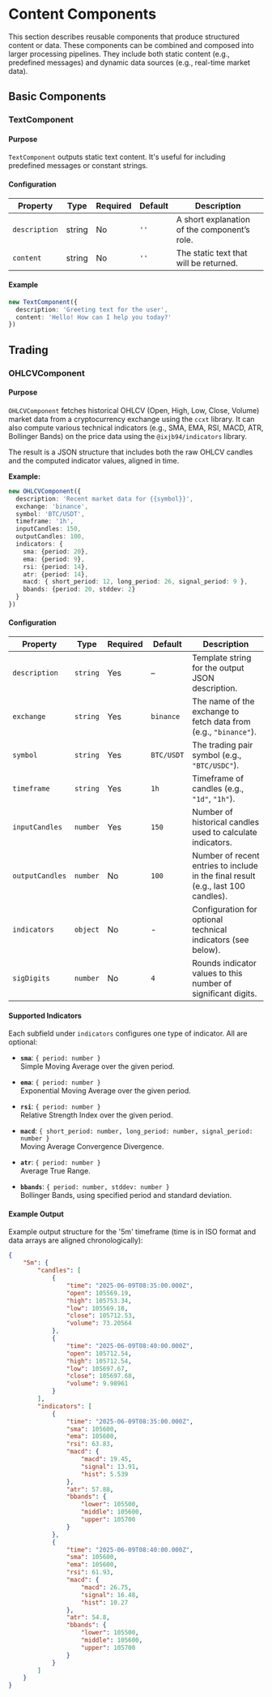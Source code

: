 # Content Components

This section describes reusable components that produce structured content or data. These components can be combined and composed into larger processing pipelines. They include both static content (e.g., predefined messages) and dynamic data sources (e.g., real-time market data).
## Basic Components

### TextComponent

#### Purpose
`TextComponent` outputs static text content. It's useful for including predefined messages or constant strings.

#### Configuration

| Property      | Type     | Required | Default | Description                                       |
|---------------|----------|----------|---------|---------------------------------------------------|
| `description` | string   | No       | `''`    | A short explanation of the component’s role.  |
| `content`     | string   | No       | `''`    | The static text that will be returned.          |

#### Example

```ts
new TextComponent({
  description: 'Greeting text for the user',
  content: 'Hello! How can I help you today?'
})
```

## Trading

### OHLCVComponent

#### Purpose
`OHLCVComponent` fetches historical OHLCV (Open, High, Low, Close, Volume) market data from a cryptocurrency exchange using the `ccxt` library. It can also compute various technical indicators (e.g., SMA, EMA, RSI, MACD, ATR, Bollinger Bands) on the price data using the `@ixjb94/indicators` library.

The result is a JSON structure that includes both the raw OHLCV candles and the computed indicator values, aligned in time.

**Example:**

```typescript
new OHLCVComponent({
  description: 'Recent market data for {{symbol}}',
  exchange: 'binance',
  symbol: 'BTC/USDT',
  timeframe: '1h',
  inputCandles: 150,
  outputCandles: 100,
  indicators: {
    sma: {period: 20},
    ema: {period: 9},
    rsi: {period: 14},
    atr: {period: 14},
    macd: { short_period: 12, long_period: 26, signal_period: 9 },
    bbands: {period: 20, stddev: 2}
  }
})
```

#### Configuration

| Property         | Type                     | Required | Default     | Description |
|------------------|--------------------------|----------|-------------|-------------|
| `description`     | `string`                 | Yes      | –           | Template string for the output JSON description. |
| `exchange`        | `string`                 | Yes      | `binance`   | The name of the exchange to fetch data from (e.g., `"binance"`). |
| `symbol`          | `string`                 | Yes      | `BTC/USDT`  | The trading pair symbol (e.g., `"BTC/USDC"`). |
| `timeframe`       | `string`                 | Yes      | `1h`        | Timeframe of candles (e.g., `"1d"`, `"1h"`). |
| `inputCandles`    | `number`                 | Yes      | `150`       | Number of historical candles used to calculate indicators. |
| `outputCandles`   | `number`     | No       | `100`       | Number of recent entries to include in the final result (e.g., last 100 candles). |
| `indicators`      | `object`     | No       | -           | Configuration for optional technical indicators (see below). |
| `sigDigits`       | `number`     | No       | `4`         | Rounds indicator values to this number of significant digits. |

#### Supported Indicators

Each subfield under `indicators` configures one type of indicator. All are optional:

- **`sma`**: `{ period: number }`  
  Simple Moving Average over the given period.

- **`ema`**: `{ period: number }`  
  Exponential Moving Average over the given period.

- **`rsi`**: `{ period: number }`  
  Relative Strength Index over the given period.

- **`macd`**: `{ short_period: number, long_period: number, signal_period: number }`  
  Moving Average Convergence Divergence.

- **`atr`**: `{ period: number }`  
  Average True Range.

- **`bbands`**: `{ period: number, stddev: number }`  
  Bollinger Bands, using specified period and standard deviation.

#### Example Output

Example output structure for the '5m' timeframe (time is in ISO format and data arrays are aligned chronologically):

```json
{
    "5m": {
        "candles": [
            {
                "time": "2025-06-09T08:35:00.000Z",
                "open": 105569.19,
                "high": 105753.34,
                "low": 105569.18,
                "close": 105712.53,
                "volume": 73.20564
            },
            {
                "time": "2025-06-09T08:40:00.000Z",
                "open": 105712.54,
                "high": 105712.54,
                "low": 105697.67,
                "close": 105697.68,
                "volume": 9.98961
            }
        ],
        "indicators": [
            {
                "time": "2025-06-09T08:35:00.000Z",
                "sma": 105600,
                "ema": 105600,
                "rsi": 63.83,
                "macd": {
                    "macd": 19.45,
                    "signal": 13.91,
                    "hist": 5.539
                },
                "atr": 57.88,
                "bbands": {
                    "lower": 105500,
                    "middle": 105600,
                    "upper": 105700
                }
            },
            {
                "time": "2025-06-09T08:40:00.000Z",
                "sma": 105600,
                "ema": 105600,
                "rsi": 61.93,
                "macd": {
                    "macd": 26.75,
                    "signal": 16.48,
                    "hist": 10.27
                },
                "atr": 54.8,
                "bbands": {
                    "lower": 105500,
                    "middle": 105600,
                    "upper": 105700
                }
            }
        ]
    }
}
```